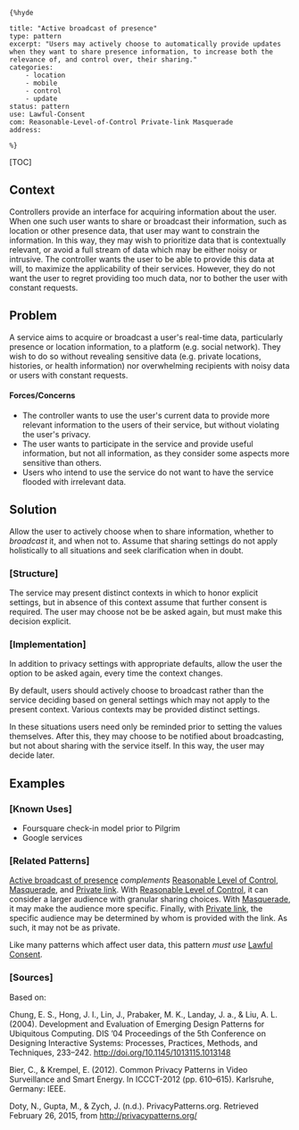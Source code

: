     {%hyde

    title: "Active broadcast of presence"
    type: pattern
    excerpt: "Users may actively choose to automatically provide updates when they want to share presence information, to increase both the relevance of, and control over, their sharing."
    categories:
        - location
        - mobile
        - control
        - update
    status: pattern
    use: Lawful-Consent
    com: Reasonable-Level-of-Control Private-link Masquerade
    address:

    %}

[TOC]

<!--### [Also Known As]-->
<!-- All other names the pattern is known by.-->


## Context
<!-- The situations in which the pattern may apply.-->

Controllers provide an interface for acquiring information about the user. When one such user wants to share or broadcast their information, such as location or other presence data, that user may want to constrain the information. In this way, they may wish to prioritize data that is contextually relevant, or avoid a full stream of data which may be either noisy or intrusive. The controller wants the user to be able to provide this data at will, to maximize the applicability of their services. However, they do not want the user to regret providing too much data, nor to bother the user with constant requests.

## Problem
<!-- The problem a pattern addresses, including a list of forces describing why a problem might be difficult to solve.-->

A service aims to acquire or broadcast a user's real-time data, particularly presence or location information, to a platform (e.g. social network). They wish to do so without revealing sensitive data (e.g. private locations, histories, or health information) nor overwhelming recipients with noisy data or users with constant requests.

#### Forces/Concerns
- The controller wants to use the user's current data to provide more relevant information to the users of their service, but without violating the user's privacy.
- The user wants to participate in the service and provide useful information, but not all information, as they consider some aspects more sensitive than others.
- Users who intend to use the service do not want to have the service flooded with irrelevant data.


## Solution
<!-- A concise description of how the pattern addresses the problem.-->

Allow the user to actively choose when to share information, whether to _broadcast_ it, and when not to. Assume that sharing settings do not apply holistically to all situations and seek clarification when in doubt.

### [Structure]
<!--A detailed specification of the structural aspects of the pattern. A class diagram if applicable.-->

The service may present distinct contexts in which to honor explicit settings, but in absence of this context assume that further consent is required. The user may choose not be be asked again, but must make this decision explicit.

### [Implementation]
<!--Guidelines for implementing the pattern; code fragments; suggested PETS; policy fragments.-->

In addition to privacy settings with appropriate defaults, allow the user the option to be asked again, every time the context changes.

By default, users should actively choose to broadcast rather than the service deciding based on general settings which may not apply to the present context. Various contexts may be provided distinct settings.

In these situations users need only be reminded prior to setting the values themselves. After this, they may choose to be notified about broadcasting, but not about sharing with the service itself. In this way, the user may decide later.

<!--## Consequences-->
<!--The advantages (benefits) and disadvantages (liabilities) of applying the pattern.-->



<!--### [Constraints]-->
<!-- limitations as a consequence of applying the pattern.-->



## Examples
<!--Motivational example to see how the pattern is applied.-->



### [Known Uses]
<!-- Pointers to various applications of the pattern.-->

- Foursquare check-in model prior to Pilgrim
- Google services

<!--## See Also-->
<!-- Any pointers to relevant information, not contained in the subfields below.-->



### [Related Patterns]
<!-- Supporting and conflicting patterns-->

[Active broadcast of presence](Active-broadcast-of-presence) _complements_ [Reasonable Level of Control](Reasonable-Level-of-Control), [Masquerade](Masquerade), and [Private link](Private-link). With [Reasonable Level of Control](Reasonable-Level-of-Control), it can consider a larger audience with granular sharing choices. With [Masquerade](Masquerade), it may make the audience more specific. Finally, with [Private link](Private-link), the specific audience may be determined by whom is provided with the link. As such, it may not be as private.

Like many patterns which affect user data, this pattern _must use_ [Lawful Consent](Lawful-Consent).

### [Sources]
<!-- References to the original source of the pattern.-->

Based on:

Chung, E. S., Hong, J. I., Lin, J., Prabaker, M. K., Landay, J. a., & Liu, A. L. (2004). Development and Evaluation of Emerging Design Patterns for Ubiquitous Computing. DIS ’04 Proceedings of the 5th Conference on Designing Interactive Systems: Processes, Practices, Methods, and Techniques, 233–242. http://doi.org/10.1145/1013115.1013148

Bier, C., & Krempel, E. (2012). Common Privacy Patterns in Video Surveillance and Smart Energy. In ICCCT-2012 (pp. 610–615). Karlsruhe, Germany: IEEE.

Doty, N., Gupta, M., & Zych, J. (n.d.). PrivacyPatterns.org. Retrieved February 26, 2015, from http://privacypatterns.org/

<!--## General Comments-->
<!-- Separate discussion on the pattern.-->



<!--## Tags-->
<!-- User definable descriptors for additional correlation.-->


